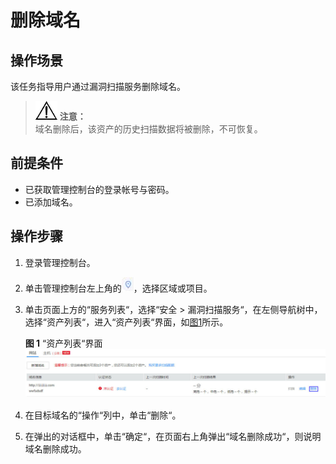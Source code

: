 # 删除域名<a name="ZH-CN_TOPIC_0123434522"></a>

## 操作场景<a name="section786115348413"></a>

该任务指导用户通过漏洞扫描服务删除域名。

>![](public_sys-resources/icon-notice.gif) **注意：**   
>域名删除后，该资产的历史扫描数据将被删除，不可恢复。  

## 前提条件<a name="section12520715659"></a>

-   已获取管理控制台的登录帐号与密码。
-   已添加域名。

## 操作步骤<a name="section1624019201573"></a>

1.  登录管理控制台。
2.  单击管理控制台左上角的![](figures/项目.jpg)，选择区域或项目。
3.  单击页面上方的“服务列表“，选择“安全  \>  漏洞扫描服务“，在左侧导航树中，选择“资产列表“，进入“资产列表“界面，如[图1](#fig18656134516104)所示。

    **图 1** “资产列表“界面<a name="fig18656134516104"></a>  
    ![](figures/资产列表界面-2.jpg "资产列表界面-2")

4.  在目标域名的“操作“列中，单击“删除“。
5.  在弹出的对话框中，单击“确定“，在页面右上角弹出“域名删除成功“，则说明域名删除成功。

